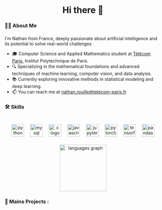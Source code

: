 <h1 align="center">Hi there 👋</h1>

###

<h3 align="left">👩‍💻  About Me</h3>

###

<p align="left">
  I'm Nathan from France, deeply passionate about artificial intelligence and its potential to solve real-world challenges<br>
  <ul>
    <li>🎓 Computer Science and Applied Mathematics student at <a href="https://www.telecom-paris.fr/">Télécom Paris</a>, Institut Polytechnique de Paris.</li>
    <li>🔍 Specializing in the mathematical foundations and advanced techniques of machine learning, computer vision, and data analysis.</li>
    <li>📚 Currently exploring innovative methods in statistical modeling and deep learning.</li>
    <li>📫 You can reach me at <a href="mailto:nathan.rouille@telecom-paris.fr">nathan.rouille@telecom-paris.fr</a></li>
  </ul>
</p>


###

<h3 align="left">🛠 Skills</h3>

###

<br clear="both">

<div align="center">
  <img src="https://cdn.jsdelivr.net/gh/devicons/devicon/icons/python/python-original.svg" height="40" alt="python logo"  />
  <img width="12" />
  <img src="https://cdn.jsdelivr.net/gh/devicons/devicon/icons/mysql/mysql-original.svg" height="40" alt="mysql logo"  />
  <img width="12" />
  <img src="https://cdn.jsdelivr.net/gh/devicons/devicon/icons/c/c-original.svg" height="40" alt="c logo"  />
  <img width="12" />
  <img src="https://cdn.jsdelivr.net/gh/devicons/devicon/icons/javascript/javascript-original.svg" height="40" alt="javascript logo"  />
  <img width="12" />
  <img src="https://cdn.jsdelivr.net/gh/devicons/devicon/icons/jupyter/jupyter-original.svg" height="40" alt="jupyter logo"  />
  <img width="12" />
  <img src="https://cdn.jsdelivr.net/gh/devicons/devicon/icons/pytorch/pytorch-original.svg" height="40" alt="pytorch logo"  />
  <img width="12" />
  <img src="https://cdn.jsdelivr.net/gh/devicons/devicon/icons/tensorflow/tensorflow-original.svg" height="40" alt="tensorflow logo"  />
  <img width="12" />
  <img src="https://cdn.jsdelivr.net/gh/devicons/devicon/icons/pandas/pandas-original.svg" height="40" alt="pandas logo"  />
</div>

###

<div align="center">
  <img src="https://github-readme-stats.vercel.app/api/top-langs?username=NathanRouille&locale=en&hide_title=false&layout=compact&card_width=320&langs_count=6&theme=dracula&hide_border=false&order=2&exclude_repo=Image-Processing,Variational-Bayesian-Optimization,Time-Series,Signal-Processing,Audio-to-Sheet" height="150" alt="languages graph"  />
</div>

###

<h3 align="left">🌟  Mains Projects :</h3>

###
